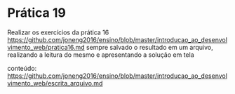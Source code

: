 # Prática 19

Realizar os exercícios da prática 16 
https://github.com/joneng2016/ensino/blob/master/introducao_ao_desenvolvimento_web/pratica16.md
sempre salvado o resultado em um arquivo, realizando a leitura
do mesmo e apresentando a solução em tela


conteúdo: https://github.com/joneng2016/ensino/blob/master/introducao_ao_desenvolvimento_web/escrita_arquivo.md
